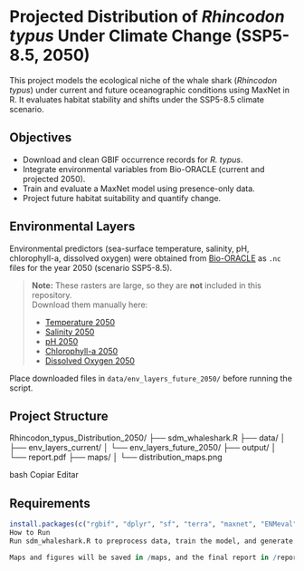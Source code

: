 # Projected Distribution of *Rhincodon typus* Under Climate Change (SSP5-8.5, 2050)

This project models the ecological niche of the whale shark (*Rhincodon typus*) under current and future oceanographic conditions using MaxNet in R. It evaluates habitat stability and shifts under the SSP5-8.5 climate scenario.

## Objectives
- Download and clean GBIF occurrence records for *R. typus*.
- Integrate environmental variables from Bio-ORACLE (current and projected 2050).
- Train and evaluate a MaxNet model using presence-only data.
- Project future habitat suitability and quantify change.

## Environmental Layers   <!-- ⬅️ Nueva sección -->
Environmental predictors (sea-surface temperature, salinity, pH, chlorophyll-a, dissolved oxygen) were obtained from [Bio-ORACLE](https://www.bio-oracle.org) as `.nc` files for the year 2050 (scenario SSP5-8.5).

> **Note:** These rasters are large, so they are **not** included in this repository.  
> Download them manually here:
> - [Temperature 2050](https://www.bio-oracle.org/downloads/BO_envtemp_ssp585_2050.nc)
> - [Salinity 2050](https://www.bio-oracle.org/downloads/BO_salinity_ssp585_2050.nc)
> - [pH 2050](https://www.bio-oracle.org/downloads/BO_pH_ssp585_2050.nc)
> - [Chlorophyll-a 2050](https://www.bio-oracle.org/downloads/BO_chl_ssp585_2050.nc)
> - [Dissolved Oxygen 2050](https://www.bio-oracle.org/downloads/BO_o2_ssp585_2050.nc)

Place downloaded files in `data/env_layers_future_2050/` before running the script.

## Project Structure
Rhincodon_typus_Distribution_2050/
├── sdm_whaleshark.R
├── data/
│ ├── env_layers_current/
│ └── env_layers_future_2050/
├── output/
│ └── report.pdf
├── maps/
│ └── distribution_maps.png

bash
Copiar
Editar

## Requirements
```r
install.packages(c("rgbif", "dplyr", "sf", "terra", "maxnet", "ENMeval", "geodata", "ggplot2"))
How to Run
Run sdm_whaleshark.R to preprocess data, train the model, and generate outputs.

Maps and figures will be saved in /maps, and the final report in /report.
